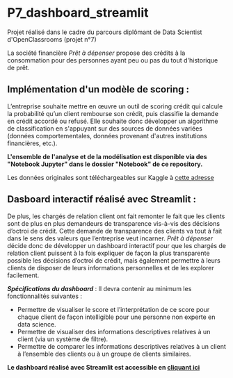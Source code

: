 # P7_dashboard_streamlit
Projet réalisé dans le cadre du parcours diplômant de Data Scientist d'OpenClassrooms (projet n°7)

La société financière *Prêt à dépenser* propose des crédits à la consommation pour des personnes ayant peu ou pas du tout d'historique de prêt.

## **Implémentation d'un modèle de scoring :** 

L’entreprise souhaite mettre en œuvre un outil de scoring crédit qui calcule la probabilité qu’un client rembourse son crédit, puis classifie la demande en crédit accordé ou refusé. Elle souhaite donc développer un algorithme de classification en s'appuyant sur des sources de données variées (données comportementales, données provenant d'autres institutions financières, etc.).

**L'ensemble de l'analyse et de la modélisation est disponible via des "Notebook Jupyter" dans le dossier "Notebook" de ce repository.**

Les données originales sont téléchargeables sur Kaggle à [cette adresse](https://www.kaggle.com/c/home-credit-default-risk/data)


## **Dasboard interactif réalisé avec Streamlit :**

De plus, les chargés de relation client ont fait remonter le fait que les clients sont de plus en plus demandeurs de transparence vis-à-vis des décisions d’octroi de crédit. Cette demande de transparence des clients va tout à fait dans le sens des valeurs que l’entreprise veut incarner. *Prêt à dépenser* décide donc de développer un dashboard interactif pour que les chargés de relation client puissent à la fois expliquer de façon la plus transparente possible les décisions d’octroi de crédit, mais également permettre à leurs clients de disposer de leurs informations personnelles et de les explorer facilement.

*__Spécifications du dashboard__* : Il devra contenir au minimum les fonctionnalités suivantes :

- Permettre de visualiser le score et l’interprétation de ce score pour chaque client de façon intelligible pour une personne non experte en data science.
- Permettre de visualiser des informations descriptives relatives à un client (via un système de filtre).
- Permettre de comparer les informations descriptives relatives à un client à l’ensemble des clients ou à un groupe de clients similaires.

**Le dashboard réalisé avec Streamlit est accessible en [cliquant ici](https://isabellecontant-p7-dashboard-streamlit-01--homepage-ubegdo.streamlit.app/)**
